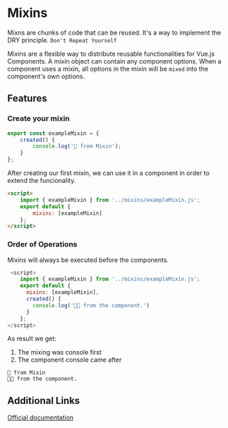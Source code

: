 # Mixins

Mixns are chunks of code that can be reused. It's a way to implement the DRY principle. `Don't Repeat Yourself`

Mixins are a flexible way to distribute reusable functionalities for Vue.js Components. A mixin object can contain any component options.
When a component uses a mixin, all options in the mixin will be `mixed` into the component's own options.

## Features

### Create your mixin

```js
export const exampleMixin = {
	created() {
		console.log('👋 from Mixin');
	}
};
```

After creating our first mixin, we can use it in a component in order to extend the funcionality.

```html
<script>
	import { exampleMixin } from '../mixins/exampleMixin.js';
	export default {
		mixins: [exampleMixin]
	};
</script>
```

### Order of Operations

Mixins will always be executed before the components.

```js
 <script>
    import { exampleMixin } from '../mixins/exampleMixin.js';
    export default {
      mixins: [exampleMixin],
      created() {
        console.log('🤘🏼 from the component.')
      }
    };
</script>
```

As result we get:

1. The mixing was console first
2. The component console came after

```{8}
👋 from Mixin
🤘🏼 from the component.
```

## Additional Links

[Official documentation](https://vuejs.org/v2/guide/mixins.html)
